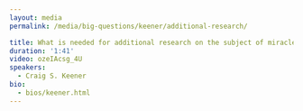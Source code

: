 ```yaml
---
layout: media
permalink: /media/big-questions/keener/additional-research/

title: What is needed for additional research on the subject of miracles?
duration: '1:41'
video: ozeIAcsg_4U
speakers:
  - Craig S. Keener
bio:
  - bios/keener.html
---
```

